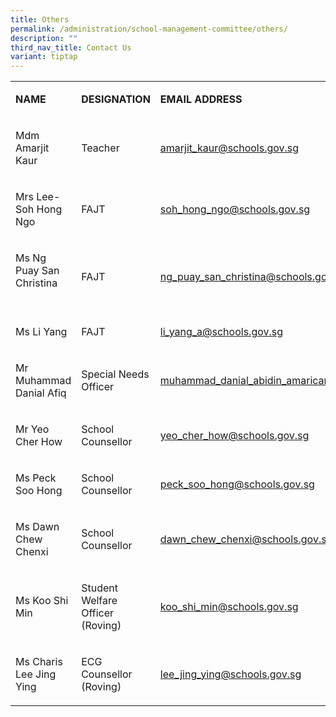 ```yaml
---
title: Others
permalink: /administration/school-management-committee/others/
description: ""
third_nav_title: Contact Us
variant: tiptap
---
```

<table style="minWidth: 75px">
<colgroup>
<col>
<col>
<col>
</colgroup>
<tbody>
<tr>
<td rowspan="1" colspan="1">
<p><strong>NAME</strong>
</p>
</td>
<td rowspan="1" colspan="1">
<p><strong>DESIGNATION</strong>
</p>
</td>
<td rowspan="1" colspan="1">
<p><strong>EMAIL ADDRESS</strong>
</p>
</td>
</tr>
<tr>
<td rowspan="1" colspan="1">
<p>Mdm Amarjit Kaur</p>
</td>
<td rowspan="1" colspan="1">
<p>Teacher</p>
</td>
<td rowspan="1" colspan="1">
<p><a href="mailto:chia_sen_kai@schools.gov.sg" rel="noopener noreferrer nofollow" target="_blank">amarjit_kaur@schools.gov.sg</a>
</p>
</td>
</tr>
<tr>
<td rowspan="1" colspan="1">
<p>Mrs Lee-Soh Hong Ngo</p>
</td>
<td rowspan="1" colspan="1">
<p>FAJT</p>
</td>
<td rowspan="1" colspan="1">
<p><a href="mailto:soh_hong_ngo@schools.gov.sg" rel="noopener noreferrer nofollow" target="_blank">soh_hong_ngo@schools.gov.sg</a>&nbsp;</p>
</td>
</tr>
<tr>
<td rowspan="1" colspan="1">
<p>Ms Ng Puay San Christina&nbsp;&nbsp; &nbsp;&nbsp;&nbsp;</p>
</td>
<td rowspan="1" colspan="1">
<p>FAJT</p>
</td>
<td rowspan="1" colspan="1">
<p><a href="mailto:ng_puay_san_christina@schools.gov.sg" rel="noopener noreferrer nofollow" target="_blank">ng_puay_san_christina@schools.gov.sg</a>
</p>
</td>
</tr>
<tr>
<td rowspan="1" colspan="1">
<p>Ms Li Yang</p>
</td>
<td rowspan="1" colspan="1">
<p>FAJT</p>
</td>
<td rowspan="1" colspan="1">
<p><a href="mailto:li_yang_a@schools.gov.sg" rel="noopener noreferrer nofollow" target="_blank">li_yang_a@schools.gov.sg</a>
</p>
</td>
</tr>
<tr>
<td rowspan="1" colspan="1">
<p>Mr Muhammad Danial Afiq</p>
</td>
<td rowspan="1" colspan="1">
<p>Special Needs Officer</p>
</td>
<td rowspan="1" colspan="1">
<p><a href="mailto:muhammad_danial_abidin_amarican@schools.gov.sg" rel="noopener noreferrer nofollow" target="_blank">muhammad_danial_abidin_amarican@schools.gov.sg</a>
</p>
</td>
</tr>
<tr>
<td rowspan="1" colspan="1">
<p>Mr Yeo Cher How</p>
</td>
<td rowspan="1" colspan="1">
<p>School Counsellor</p>
</td>
<td rowspan="1" colspan="1">
<p><a href="mailto:yeo_cher_how@schools.gov.sg" rel="noopener noreferrer nofollow" target="_blank">yeo_cher_how@schools.gov.sg</a>&nbsp;</p>
</td>
</tr>
<tr>
<td rowspan="1" colspan="1">
<p>Ms Peck Soo Hong</p>
</td>
<td rowspan="1" colspan="1">
<p>School Counsellor</p>
</td>
<td rowspan="1" colspan="1">
<p><a href="mailto:peck_soo_hong@schools.gov.sg" rel="noopener noreferrer nofollow" target="_blank">peck_soo_hong@schools.gov.sg</a>
</p>
</td>
</tr>
<tr>
<td rowspan="1" colspan="1">
<p>Ms Dawn Chew Chenxi</p>
</td>
<td rowspan="1" colspan="1">
<p>School Counsellor</p>
</td>
<td rowspan="1" colspan="1">
<p><a href="mailto:dawn_chew_chenxi@schools.gov.sg" rel="noopener noreferrer nofollow" target="_blank">dawn_chew_chenxi@schools.gov.sg</a>
</p>
</td>
</tr>
<tr>
<td rowspan="1" colspan="1">
<p>Ms Koo Shi Min</p>
</td>
<td rowspan="1" colspan="1">
<p>Student Welfare Officer
<br>(Roving)</p>
</td>
<td rowspan="1" colspan="1">
<p><a href="mailto:koo_shi_min@schools.gov.sg" rel="noopener noreferrer nofollow" target="_blank">koo_shi_min@schools.gov.sg</a>
</p>
</td>
</tr>
<tr>
<td rowspan="1" colspan="1">
<p>Ms Charis Lee Jing Ying</p>
</td>
<td rowspan="1" colspan="1">
<p>ECG Counsellor
<br>(Roving)</p>
</td>
<td rowspan="1" colspan="1">
<p><a href="mailto:lee_jing_ying@schools.gov.sg" rel="noopener noreferrer nofollow" target="_blank">lee_jing_ying@schools.gov.sg</a>
</p>
</td>
</tr>
</tbody>
</table>
<p></p>